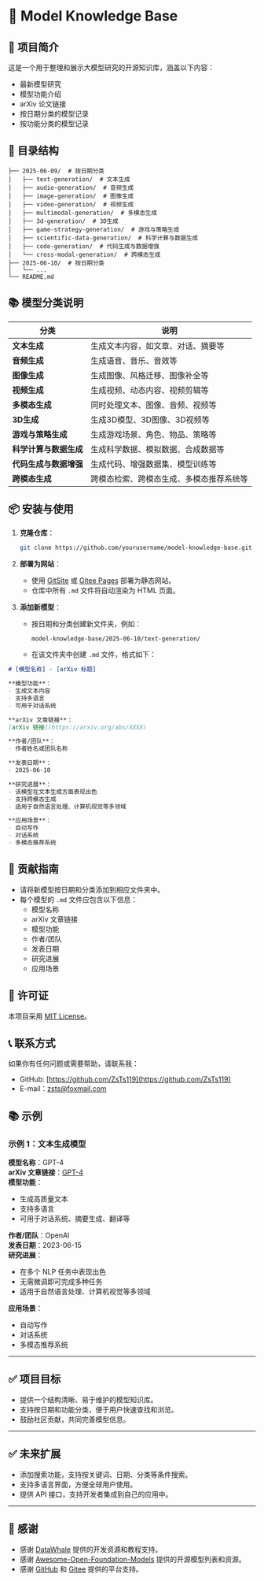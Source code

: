 # 🧠 Model Knowledge Base

## 📌 项目简介

这是一个用于整理和展示大模型研究的开源知识库，涵盖以下内容：

- 最新模型研究
- 模型功能介绍
- arXiv 论文链接
- 按日期分类的模型记录
- 按功能分类的模型记录

## 📁 目录结构

```
├── 2025-06-09/  # 按日期分类
│   ├── text-generation/  # 文本生成
│   ├── audio-generation/  # 音频生成
│   ├── image-generation/  # 图像生成
│   ├── video-generation/  # 视频生成
│   ├── multimodal-generation/  # 多模态生成
│   ├── 3d-generation/  # 3D生成
│   ├── game-strategy-generation/  # 游戏与策略生成
│   ├── scientific-data-generation/  # 科学计算与数据生成
│   ├── code-generation/  # 代码生成与数据增强
│   └── cross-modal-generation/  # 跨模态生成
├── 2025-06-10/  # 按日期分类
│   └── ...
└── README.md
```


## 📚 模型分类说明

| 分类 | 说明 |
|------|------|
| **文本生成** | 生成文本内容，如文章、对话、摘要等 |
| **音频生成** | 生成语音、音乐、音效等 |
| **图像生成** | 生成图像、风格迁移、图像补全等 |
| **视频生成** | 生成视频、动态内容、视频剪辑等 |
| **多模态生成** | 同时处理文本、图像、音频、视频等 |
| **3D生成** | 生成3D模型、3D图像、3D视频等 |
| **游戏与策略生成** | 生成游戏场景、角色、物品、策略等 |
| **科学计算与数据生成** | 生成科学数据、模拟数据、合成数据等 |
| **代码生成与数据增强** | 生成代码、增强数据集、模型训练等 |
| **跨模态生成** | 跨模态检索、跨模态生成、多模态推荐系统等 |


## 📦 安装与使用

1. **克隆仓库**：
   ```bash
   git clone https://github.com/yourusername/model-knowledge-base.git
   ```


2. **部署为网站**：
   - 使用 [GitSite](https://git-site.io/) 或 [Gitee Pages](https://gitee.com/) 部署为静态网站。
   - 仓库中所有 `.md` 文件将自动渲染为 HTML 页面。

3. **添加新模型**：
   - 按日期和分类创建新文件夹，例如：
     ```
     model-knowledge-base/2025-06-10/text-generation/
     ```

   - 在该文件夹中创建 `.md` 文件，格式如下：

```markdown
# [模型名称] - [arXiv 标题]

**模型功能**：
- 生成文本内容
- 支持多语言
- 可用于对话系统

**arXiv 文章链接**：
[arXiv 链接](https://arxiv.org/abs/XXXX)

**作者/团队**：
- 作者姓名或团队名称

**发表日期**：
- 2025-06-10

**研究进展**：
- 该模型在文本生成方面表现出色
- 支持跨模态生成
- 适用于自然语言处理、计算机视觉等多领域

**应用场景**：
- 自动写作
- 对话系统
- 多模态推荐系统
```


## 📌 贡献指南

- 请将新模型按日期和分类添加到相应文件夹中。
- 每个模型的 `.md` 文件应包含以下信息：
  - 模型名称
  - arXiv 文章链接
  - 模型功能
  - 作者/团队
  - 发表日期
  - 研究进展
  - 应用场景

## 📄 许可证

本项目采用 [MIT License](https://choosealicense.com/licenses/mit)。

## 📞 联系方式

如果你有任何问题或需要帮助，请联系我：
- GitHub: [https://github.com/ZsTs119](https://github.com/ZsTs119)
- E-mail：[zsts@foxmail.com](zsts@foxmail.com)
## 📚 示例

### 示例 1：文本生成模型

**模型名称**：GPT-4  
**arXiv 文章链接**：[GPT-4](https://arxiv.org/abs/XXXX)  
**模型功能**：  
- 生成高质量文本  
- 支持多语言  
- 可用于对话系统、摘要生成、翻译等  

**作者/团队**：OpenAI  
**发表日期**：2023-06-15  
**研究进展**：  
- 在多个 NLP 任务中表现出色  
- 无需微调即可完成多种任务  
- 适用于自然语言处理、计算机视觉等多领域  

**应用场景**：  
- 自动写作  
- 对话系统  
- 多模态推荐系统  

---

## ✅ 项目目标

- 提供一个结构清晰、易于维护的模型知识库。
- 支持按日期和功能分类，便于用户快速查找和浏览。
- 鼓励社区贡献，共同完善模型信息。

---

## ✅ 未来扩展

- 添加搜索功能，支持按关键词、日期、分类等条件搜索。
- 支持多语言界面，方便全球用户使用。
- 提供 API 接口，支持开发者集成到自己的应用中。

---

## 📌 感谢

- 感谢 [DataWhale](https://datawhale.cn/) 提供的开发资源和教程支持。
- 感谢 [Awesome-Open-Foundation-Models](https://github.com/wgwang/awesome-open-foundation-models) 提供的开源模型列表和资源。
- 感谢 [GitHub](https://github.com/) 和 [Gitee](https://gitee.com/) 提供的平台支持。
